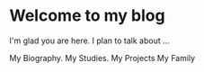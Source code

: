 # Welcome to my blog

I'm glad you are here. I plan to talk about ...

My Biography.
My Studies.
My Projects
My Family
